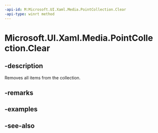 ```yaml
---
-api-id: M:Microsoft.UI.Xaml.Media.PointCollection.Clear
-api-type: winrt method
---
```


<!-- Method syntax
public void Clear()
-->

# Microsoft.UI.Xaml.Media.PointCollection.Clear

## -description
Removes all items from the collection.

## -remarks


## -examples

## -see-also
